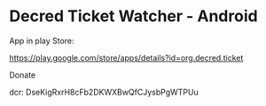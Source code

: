 # Decred Ticket Watcher - Android
App in play Store:

https://play.google.com/store/apps/details?id=org.decred.ticket

Donate

dcr: DseKigRxrH8cFb2DKWXBwQfCJysbPgWTPUu
